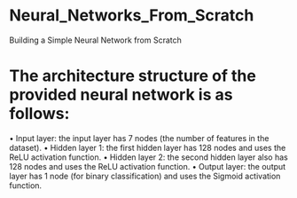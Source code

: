 # Neural_Networks_From_Scratch
Building a Simple Neural Network from Scratch

# The architecture structure of the provided neural network is as follows:
• Input layer: the input layer has 7 nodes (the number of features in the dataset).
• Hidden layer 1: the first hidden layer has 128 nodes and uses the ReLU activation
function.
• Hidden layer 2: the second hidden layer also has 128 nodes and uses the ReLU
activation function.
• Output layer: the output layer has 1 node (for binary classification) and uses the Sigmoid
activation function.
